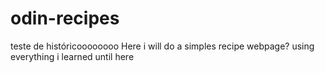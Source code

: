 # odin-recipes

teste de históricoooooooo
Here i will do a simples recipe webpage?
using everything i learned until here